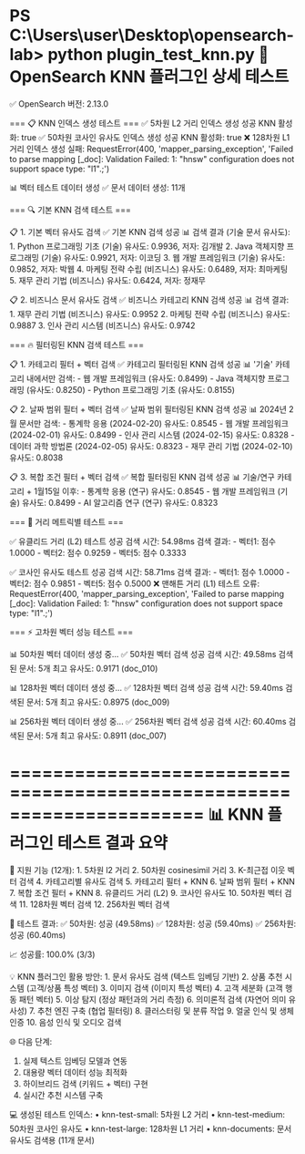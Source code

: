 PS C:\Users\user\Desktop\opensearch-lab> python plugin_test_knn.py
🎯 OpenSearch KNN 플러그인 상세 테스트
============================================================
✅ OpenSearch 버전: 2.13.0

=== 📋 KNN 인덱스 생성 테스트 ===
   ✅ 5차원 L2 거리 인덱스 생성 성공
      KNN 활성화: true
   ✅ 50차원 코사인 유사도 인덱스 생성 성공
      KNN 활성화: true
   ❌ 128차원 L1 거리 인덱스 생성 실패: RequestError(400, 'mapper_parsing_exception', 'Failed to parse mapping [_doc]: Validation Failed: 1: "hnsw" configuration does not support space type: "l1".;')

📊 벡터 테스트 데이터 생성
   ✅ 문서 데이터 생성: 11개

=== 🔍 기본 KNN 검색 테스트 ===

📋 1. 기본 벡터 유사도 검색
   ✅ 기본 KNN 검색 성공
   📊 검색 결과 (기술 문서 유사도):
      1. Python 프로그래밍 기초 (기술)
         유사도: 0.9936, 저자: 김개발
      2. Java 객체지향 프로그래밍 (기술)
         유사도: 0.9921, 저자: 이코딩
      3. 웹 개발 프레임워크 (기술)
         유사도: 0.9852, 저자: 박웹
      4. 마케팅 전략 수립 (비즈니스)
         유사도: 0.6489, 저자: 최마케팅
      5. 재무 관리 기법 (비즈니스)
         유사도: 0.6424, 저자: 정재무

📋 2. 비즈니스 문서 유사도 검색
   ✅ 비즈니스 카테고리 KNN 검색 성공
   📊 검색 결과:
      1. 재무 관리 기법 (비즈니스)
         유사도: 0.9952
      2. 마케팅 전략 수립 (비즈니스)
         유사도: 0.9887
      3. 인사 관리 시스템 (비즈니스)
         유사도: 0.9742

=== 🔥 필터링된 KNN 검색 테스트 ===

📋 1. 카테고리 필터 + 벡터 검색
   ✅ 카테고리 필터링된 KNN 검색 성공
   📊 '기술' 카테고리 내에서만 검색:
      - 웹 개발 프레임워크 (유사도: 0.8499)
      - Java 객체지향 프로그래밍 (유사도: 0.8250)
      - Python 프로그래밍 기초 (유사도: 0.8155)

📋 2. 날짜 범위 필터 + 벡터 검색
   ✅ 날짜 범위 필터링된 KNN 검색 성공
   📊 2024년 2월 문서만 검색:
      - 통계학 응용 (2024-02-20)
        유사도: 0.8545
      - 웹 개발 프레임워크 (2024-02-01)
        유사도: 0.8499
      - 인사 관리 시스템 (2024-02-15)
        유사도: 0.8328
      - 데이터 과학 방법론 (2024-02-05)
        유사도: 0.8323
      - 재무 관리 기법 (2024-02-10)
        유사도: 0.8038

📋 3. 복합 조건 필터 + 벡터 검색
   ✅ 복합 필터링된 KNN 검색 성공
   📊 기술/연구 카테고리 + 1월15일 이후:
      - 통계학 응용 (연구)
        유사도: 0.8545
      - 웹 개발 프레임워크 (기술)
        유사도: 0.8499
      - AI 알고리즘 연구 (연구)
        유사도: 0.8323

=== 📐 거리 메트릭별 테스트 ===

   ✅ 유클리드 거리 (L2) 테스트 성공
      검색 시간: 54.98ms
      검색 결과:
        - 벡터1: 점수 1.0000
        - 벡터2: 점수 0.9259
        - 벡터5: 점수 0.3333

   ✅ 코사인 유사도 테스트 성공
      검색 시간: 58.71ms
      검색 결과:
        - 벡터1: 점수 1.0000
        - 벡터2: 점수 0.9851
        - 벡터5: 점수 0.5000
   ❌ 맨해튼 거리 (L1) 테스트 오류: RequestError(400, 'mapper_parsing_exception', 'Failed to parse mapping [_doc]: Validation Failed: 1: "hnsw" configuration does not support space type: "l1".;')

=== ⚡ 고차원 벡터 성능 테스트 ===

   📊 50차원 벡터 데이터 생성 중...
   ✅ 50차원 벡터 검색 성공
      검색 시간: 49.58ms
      검색된 문서: 5개
      최고 유사도: 0.9171 (doc_010)

   📊 128차원 벡터 데이터 생성 중...
   ✅ 128차원 벡터 검색 성공
      검색 시간: 59.40ms
      검색된 문서: 5개
      최고 유사도: 0.8975 (doc_009)

   📊 256차원 벡터 데이터 생성 중...
   ✅ 256차원 벡터 검색 성공
      검색 시간: 60.40ms
      검색된 문서: 5개
      최고 유사도: 0.8911 (doc_007)

======================================================================
📊 KNN 플러그인 테스트 결과 요약
======================================================================

🔧 지원 기능 (12개):
    1. 5차원 l2 거리
    2. 50차원 cosinesimil 거리
    3. K-최근접 이웃 벡터 검색
    4. 카테고리별 유사도 검색
    5. 카테고리 필터 + KNN
    6. 날짜 범위 필터 + KNN
    7. 복합 조건 필터 + KNN
    8. 유클리드 거리 (L2)
    9. 코사인 유사도
   10. 50차원 벡터 검색
   11. 128차원 벡터 검색
   12. 256차원 벡터 검색

🧪 테스트 결과:
   ✅ 50차원: 성공 (49.58ms)
   ✅ 128차원: 성공 (59.40ms)
   ✅ 256차원: 성공 (60.40ms)

📈 성공률: 100.0% (3/3)

💡 KNN 플러그인 활용 방안:
    1. 문서 유사도 검색 (텍스트 임베딩 기반)
    2. 상품 추천 시스템 (고객/상품 특성 벡터)
    3. 이미지 검색 (이미지 특성 벡터)
    4. 고객 세분화 (고객 행동 패턴 벡터)
    5. 이상 탐지 (정상 패턴과의 거리 측정)
    6. 의미론적 검색 (자연어 의미 유사성)
    7. 추천 엔진 구축 (협업 필터링)
    8. 클러스터링 및 분류 작업
    9. 얼굴 인식 및 생체 인증
   10. 음성 인식 및 오디오 검색

🌐 다음 단계:
   1. 실제 텍스트 임베딩 모델과 연동
   2. 대용량 벡터 데이터 성능 최적화
   3. 하이브리드 검색 (키워드 + 벡터) 구현
   4. 실시간 추천 시스템 구축

💻 생성된 테스트 인덱스:
   • knn-test-small: 5차원 L2 거리
   • knn-test-medium: 50차원 코사인 유사도
   • knn-test-large: 128차원 L1 거리
   • knn-documents: 문서 유사도 검색용 (11개 문서)
